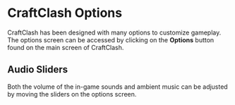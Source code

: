# CraftClash Options

CraftClash has been designed with many options to customize gameplay. The options screen can be accessed by clicking on the **Options** button found on the main screen of CraftClash.

## Audio Sliders

Both the volume of the in-game sounds and ambient music can be adjusted by moving the sliders on the options screen.

